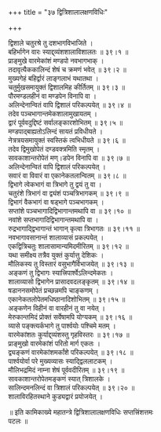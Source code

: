 +++
title = "३७ द्वित्रिशालालक्षणविधिः"

+++
    
द्विशाले चतुरश्रे तु दशभागविभाजिते ।  
बहिर्भागेन वारः स्याद्द्व्यंशशालाविशालतः ॥ ३९।१ ॥  
प्राङ्मुखे वारमेकांशं मण्डपो नवभागभाक् ।  
तदावृत्यैककालिन्दं शेषं च क्रमणं भवेत् ॥ ३९।२ ॥  
मुख्यगेहं बहिर्द्वारं लाङ्गलाभं यथातथा ।  
चतुर्मुखसमायुक्तं द्विशालमिह कीर्तितम् ॥ ३९।३ ॥  
पौरमण्डलहीनं वा मण्डपेन विनापि वा ।  
अलिन्देनान्वितं वापि द्विशालं परिकल्पयेत् ॥ ३९।४ ॥  
तदेव पञ्चभागान्तमेकशालामुखायतम् ।  
द्वारं पूर्ववदुद्दिष्टं सर्वालङ्कारशोभितम् ॥ ३९।५ ॥  
मण्डपाद्बाह्यतोऽलिन्दं सायतं प्रविधीयते ।  
नेत्रत्रयसमायुक्तं स्वस्तिकं त्वभिधीयते ॥ ३९।६ ॥  
तदेव द्विमुखोपेतं दण्डवक्त्रमिति स्मृतम् ।  
सावकाशान्तरोपेतं मण्।डपेन विनापि वा ॥ ३९।७ ॥  
अलिन्देनान्वितं वापि द्विशालं परिकल्पयेत् ।  
सवारं वा विवारं वा एकानेकतलान्वितम् ॥ ३९।८ ॥  
द्विभागे त्वेकभागं वा त्रिभागे तु द्वयं तु वा ।  
चतुरंशे त्रिभागं वा द्व्यंशं पञ्चत्रिभागकम् ॥ ३९।९ ॥  
द्विभागं वैकभागं वा षड्भागे पञ्चभागकम् ।  
सप्तांशे पञ्चभागादिद्विभागान्तमथापि वा ॥ ३९।१० ॥  
नवांशे सप्तभागादिद्विभागान्तमथापि वा ।  
रुद्रभागाद्द्विभागान्तं भागान् कृत्वा त्रिभागतः ॥ ३९।११ ॥  
नवभागावसानान्तं शालाव्यासं प्रकल्पयेत् ।  
एकद्वित्रिचतुः शालासामान्यमिदमीरितम् ॥ ३९।१२ ॥  
यथा समीक्ष्य तत्रैव युक्तं कुर्यात्तु देशिकः ।  
मौलिकस्य तु विस्तारं वसुभागैर्विभाजयेत् ॥ ३९।१३ ॥  
अङ्कणं तु द्विभागः स्यात्त्रिपार्श्वेऽलिन्दमेकतः ।  
शालाव्यासो द्विभागेन प्रासादवदलङ्कृतम् ॥ ३९।१४ ॥  
षडाननसमोपेतं प्रच्छन्नमपि चाङ्कणम् ।  
एकानेकतलोपेतमधिष्ठानादिशोभितम् ॥ ३९।१५ ॥  
अङ्कणेन विहीनं वा वारहीनं तु वा नयेत् ।  
मेरुकान्तमिदं प्रोक्तं सर्वेषामपि योग्यकम् ॥ ३९।१६ ॥  
व्यासे पङ्क्त्यर्कभागे तु पार्श्वयोः पश्चिमे मतम् ।  
वारमेकांशतः कुर्याद्द्व्यंशस्तु गृहविस्तरः ॥ ३९।१७ ॥  
प्राङ्मुखो वारमेकांशं परितो मार्ग एकतः ।  
द्व्यङ्कणं वारमेकांशमर्कांशे परिकल्पयेत् ॥ ३९।१८ ॥  
पार्श्वयोर्वा परे मुख्यव्यासः स्याद्द्विललाटकम् ।  
मौलिभद्रमिदं नाम्ना शेषं पूर्ववदीरितम् ॥ ३९।१९ ॥  
सावकाशान्तरोपेतमङ्कणं स्यात् त्रिशालके ।  
सालिन्दमनलिन्दं वा त्रिशालं परिकल्पयेत् ॥ ३९।२० ॥  
शालाविरहितस्थाने कुड्यद्वारं प्रयोजयेत् ।  
    
    
॥ इति कामिकाख्ये महातन्त्रे द्वित्रिशालालक्षणविधिः सप्तत्त्रिंशत्तमः   
पटलः ॥  
    
    
    
    
